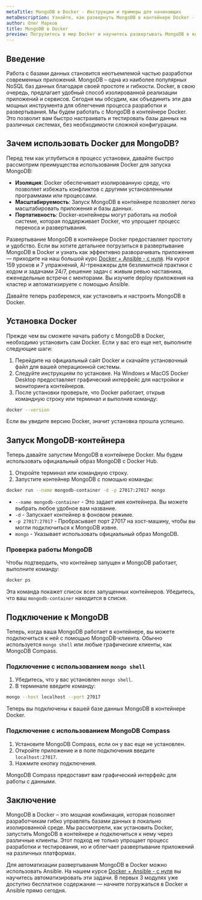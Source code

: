 ```yaml
---
metaTitle: MongoDB в Docker - Инструкции и примеры для начинающих
metaDescription: Узнайте, как развернуть MongoDB в контейнере Docker - шаг за шагом, с примерами и подробными инструкциями для простоты и удобства
author: Олег Марков
title: MongoDB в Docker
preview: Погрузитесь в мир Docker и научитесь развертывать MongoDB в контейнере. Пошаговые инструкции и примеры помогут вам быстро освоить процесс
---
```


## Введение

Работа с базами данных становится неотъемлемой частью разработки современных приложений. MongoDB – одна из наиболее популярных NoSQL баз данных благодаря своей простоте и гибкости. Docker, в свою очередь, предлагает удобный способ изолированной реализации приложений и сервисов. Сегодня мы обсудим, как объединить эти два мощных инструмента для облегчения процесса разработки и развертывания. Мы будем работать с MongoDB в контейнере Docker. Это позволит вам быстро настраивать и тестировать базы данных на различных системах, без необходимости сложной конфигурации.

## Зачем использовать Docker для MongoDB?

Перед тем как углубиться в процесс установки, давайте быстро рассмотрим преимущества использования Docker для запуска MongoDB:

- **Изоляция**: Docker обеспечивает изолированную среду, что позволяет избежать конфликтов с другими установленными программами или процессами.
- **Масштабируемость**: Запуск MongoDB в контейнере позволяет легко масштабировать приложения и базы данных.
- **Портативность**: Docker-контейнеры могут работать на любой системе, которая поддерживает Docker, что упрощает процесс переноса и развертывания.

Развертывание MongoDB в контейнере Docker предоставляет простоту и удобство. Если вы хотите детальнее погрузиться в развертывание MongoDB в Docker и узнать как эффективно разворачивать приложения — приходите на наш большой курс [Docker + Ansible - с нуля](https://purpleschool.ru/course/docker?utm_source=knowledgebase&utm_medium=text&utm_campaign=MongoDB_v_Docker). На курсе 159 уроков и 7 упражнений, AI-тренажеры для безлимитной практики с кодом и задачами 24/7, решение задач с живым ревью наставника, еженедельные встречи с менторами. Вы изучите deploy приложения на кластер и автоматизируете с помощью Ansible.


Давайте теперь разберемся, как установить и настроить MongoDB в Docker.

## Установка Docker

Прежде чем вы сможете начать работу с MongoDB в Docker, необходимо установить сам Docker. Если у вас его еще нет, выполните следующие шаги:

1. Перейдите на официальный сайт Docker и скачайте установочный файл для вашей операционной системы.
2. Следуйте инструкциям по установке. На Windows и MacOS Docker Desktop предоставляет графический интерфейс для настройки и мониторинга контейнеров.
3. После установки проверьте, что Docker работает, открыв командную строку или терминал и выполнив команду:

```bash
docker --version
```

Если вы увидите версию Docker, значит установка прошла успешно.

## Запуск MongoDB-контейнера

Теперь давайте запустим MongoDB в контейнере Docker. Мы будем использовать официальный образ MongoDB с Docker Hub.

1. Откройте терминал или командную строку.
2. Запустите контейнер MongoDB с помощью команды:

```bash
docker run --name mongodb-container -d -p 27017:27017 mongo
```

- `--name mongodb-container` - Это задает имя контейнера. Вы можете выбрать любое удобное вам название.
- `-d` - Запускает контейнер в фоновом режиме.
- `-p 27017:27017` - Пробрасывает порт 27017 на хост-машину, чтобы вы могли подключиться к MongoDB извне.
- `mongo` - Указывает использовать официальный образ MongoDB.

### Проверка работы MongoDB

Чтобы подтвердить, что контейнер запущен и MongoDB работает, выполните команду:

```bash
docker ps
```

Эта команда покажет список всех запущенных контейнеров. Убедитесь, что ваш `mongodb-container` находится в списке.

## Подключение к MongoDB

Теперь, когда ваша MongoDB работает в контейнере, вы можете подключиться к ней с помощью MongoDB-клиента. Обычно используется `mongo shell` или любые графические клиенты, как MongoDB Compass.

### Подключение с использованием `mongo shell`

1. Убедитесь, что у вас установлен `mongo shell`.
2. В терминале введите команду:

```bash
mongo --host localhost --port 27017
```

Теперь вы подключены к вашей базе данных MongoDB в контейнере Docker.

### Подключение с использованием MongoDB Compass

1. Установите MongoDB Compass, если он у вас еще не установлен.
2. Откройте приложение и в поле подключения введите `localhost:27017`.
3. Нажмите кнопку подключения.

MongoDB Compass предоставит вам графический интерфейс для работы с данными.

## Заключение

MongoDB в Docker – это мощная комбинация, которая позволяет разработчикам гибко управлять базами данных в локально изолированной среде. Мы рассмотрели, как установить Docker, запустить MongoDB в контейнере и подключиться к нему через различные клиенты. Этот подход не только упрощает процесс разработки и тестирования, но и облегчает развертывание приложений на различных платформах.

Для автоматизации развертывания MongoDB в Docker можно использовать Ansible. На нашем курсе [Docker + Ansible - с нуля](https://purpleschool.ru/course/docker?utm_source=knowledgebase&utm_medium=text&utm_campaign=MongoDB_v_Docker) вы научитесь автоматизировать эти задачи. В первых 3 модулях уже доступно бесплатное содержание — начните погружаться в Docker и Ansible прямо сегодня.
